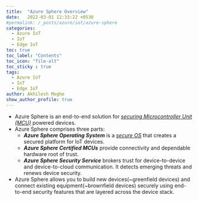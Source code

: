 ```yaml
---
title:  "Azure Sphere Overview"
date:   2022-03-01 12:33:22 +0530
#permalink: /_posts/azure/iot/azure-sphere
categories:
  - Azure IoT
  - IoT
  - Edge IoT
toc: true
toc_label: "Contents"
toc_icon: "file-alt"
toc_sticky : true
tags:
  - Azure IoT
  - IoT
  - Edge IoT
author: Akhilesh Moghe
show_author_profile: true
---
```


- Azure Sphere is an end-to-end solution for *<u>securing Microcontroller Unit (MCU)</u>* powered devices.
- Azure Sphere comprises three parts:
  - __*Azure Sphere Operating System*__ is a *<u>secure OS</u>* that creates a secured platform for IoT devices.
  - __*Azure Sphere Certified MCUs*__ provide connectivity and dependable hardware root of trust.
  - __*Azure Sphere Security Service*__ brokers trust for device-to-device and device-to-cloud communication. It detects emerging threats and renews device security.
- Azure Sphere allows you to build new devices(~greenfield devices) and connect existing equipment(~brownfield devices) securely using end-to-end security features that are layered across the device stack.


